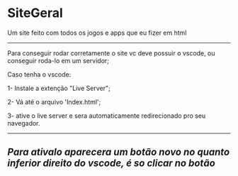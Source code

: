 # SiteGeral
Um site feito com todos os jogos e apps que eu fizer em html

----------------------
Para conseguir rodar corretamente o site vc deve possuir o vscode, ou conseguir roda-lo em um servidor;

Caso tenha o vscode:

1- Instale a extenção "Live Server";

2- Vá até o arquivo 'Index.html';

3- ative o live server e sera automaticamente redirecionado pro seu navegador.

--------

*Para ativalo aparecera um botão novo no quanto inferior direito do vscode, é so clicar no botão*
-----------------------

